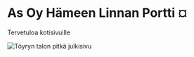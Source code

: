 # As Oy Hämeen Linnan Portti ¤

Tervetuloa kotisivuille

![Töyryn talon pitkä julkisivu](./assets/julkisivu,jpg)
